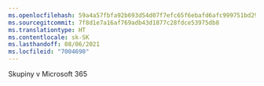 ```yaml
---
ms.openlocfilehash: 59a4a57fbfa92b693d54d07f7efc65f6ebafd6afc999751bd29082d4cab3620e
ms.sourcegitcommit: 7f8d1e7a16af769adb43d1877c28fdce53975db8
ms.translationtype: HT
ms.contentlocale: sk-SK
ms.lasthandoff: 08/06/2021
ms.locfileid: "7004690"
---
```

Skupiny v Microsoft 365